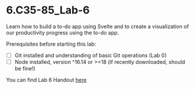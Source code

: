 # 6.C35-85_Lab-6

Learn how to build a to-do app using Svelte and to create a visualization of our productivity progress using the to-do app.

Prerequisites before starting this lab:
- [ ] Git installed and understanding of basic Git operations (Lab 0)
- [ ] Node installed, version ^16.14 or >=18 (if recently downloaded, should be fine!)

You can find Lab 6 Handout [here](https://docs.google.com/document/d/1KtH5e5C9Ktv54q3YpKrZK9gzTkbZZ2IvGx13-NPKjFg/edit?usp=sharing)
